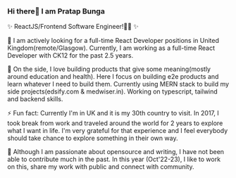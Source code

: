 ### Hi there👋 I am Pratap Bunga

✨ ReactJS/Frontend Software Engineer!👨‍💻 ✨

🔭 I am actively looking for a full-time React Developer positions in United Kingdom(remote/Glasgow). Currently, I am working as a full-time React Developer with CK12 for the past 2.5 years.

🌱 On the side, I love building products that give some meaning(mostly around education and health). Here I focus on building e2e products and learn whatever I need to build them. Currently using MERN stack to build my side projects(edsify.com & medwiser.in). Working on typescript, tailwind and backend skills.

⚡ Fun fact: Currently I'm in UK and it is my 30th country to visit. In 2017, I took break from work and traveled around the world for 2 years to explore what I want in life. I'm very grateful for that experience and I feel everybody should take chance to explore something in their own way.

👯 Although I am passionate about opensource and writing, I have not been able to contribute much in the past. In this year (Oct'22-23), I like to work on this, share my work with public and connect with community. 

<!--
**pratapbunga/pratapbunga** is a ✨ _special_ ✨ repository because its `README.md` (this file) appears on your GitHub profile.

Here are some ideas to get you started:

- 🔭 I’m currently working on ...
- 🌱 I’m currently learning ...
- 👯 I’m looking to collaborate on ...
- 🤔 I’m looking for help with ...
- 💬 Ask me about ...
- 📫 How to reach me: ...
- 😄 Pronouns: ...
- ⚡ Fun fact: ...
-->
